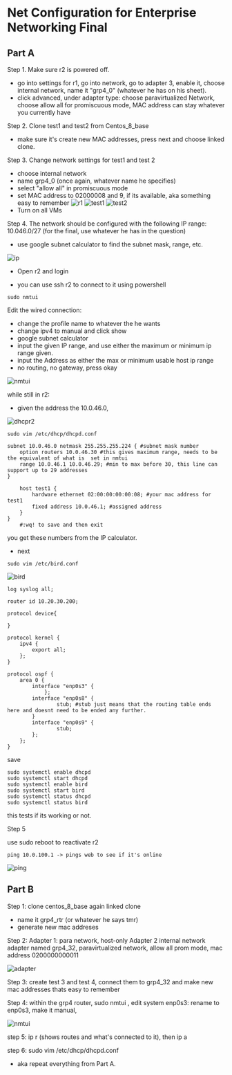 # Net Configuration for Enterprise Networking Final
## Part A

Step 1. Make sure r2 is powered off.
- go into settings for r1, go into network, go to adapter 3, enable it, choose internal network, name it "grp4_0" (whatever he has on his sheet).
- click advanced, under adapter type: choose paravirtualized Network, choose allow all for promiscuous mode, MAC address can stay whatever you currently have

Step 2. Clone test1 and test2 from Centos_8_base
- make sure it's create new MAC addresses, press next and choose linked clone. 

Step 3. Change network settings for test1 and test 2
- choose internal network
- name grp4_0 (once again, whatever name he specifies)
- select "allow all" in promiscuous mode
- set MAC address to 02000008 and 9, if its available, aka something easy to remember
![r1](./images/r1config.png)
![test1](./images/test1config.png)
![test2](./images/test2conf.png)
- Turn on all VMs

Step 4. The network should be configured with the following IP range: 10.046.0/27 (for the final, use whatever he has in the question)
- use google subnet calculator to find the subnet mask, range, etc.

![ip](./images/ip.png)

- Open r2 and login

- you can use ssh r2 to connect to it using powershell

```
sudo nmtui
```
Edit the wired connection: 
- change the profile name to whatever the he wants
- change ipv4 to manual and click show
- google subnet calculator 
- input the given IP range, and use either the maximum or minimum ip range given.
- input the Address as either the max or minimum usable host ip range
- no routing, no gateway, press okay

![nmtui](./images/nmtui.png)

while still in r2: 

- given the address the 10.0.46.0, 

![dhcpr2](./images/test1dhcp.png)
```
sudo vim /etc/dhcp/dhcpd.conf

subnet 10.0.46.0 netmask 255.255.255.224 { #subnet mask number
    option routers 10.0.46.30 #this gives maximum range, needs to be the equivalent of what is  set in nmtui
    range 10.0.46.1 10.0.46.29; #min to max before 30, this line can support up to 29 addresses
}

    host test1 {
        hardware ethernet 02:00:00:00:00:08; #your mac address for test1
        fixed address 10.0.46.1; #assigned address
    }
}
    #:wq! to save and then exit
```

you get these numbers from the IP calculator. 

- next
```
sudo vim /etc/bird.conf
```
![bird](./images/r2bird.png)

```
log syslog all;

router id 10.20.30.200;

protocol device{

}

protocol kernel {
    ipv4 {
        export all;
    };
}

protocol ospf {
    area 0 {
        interface "enp0s3" {
            };
        interface "enp0s8" {
                stub; #stub just means that the routing table ends here and doesnt need to be ended any further.
        }
        interface "enp0s9" {
                stub;
        };
    };
}
```

save 

```
sudo systemctl enable dhcpd
sudo systemctl start dhcpd
sudo systemctl enable bird
sudo systemctl start bird
sudo systemctl status dhcpd
sudo systemctl status bird

``` 
this tests if its working or not.

Step 5

use sudo reboot to reactivate r2

```
ping 10.0.100.1 -> pings web to see if it's online

```

![ping](./images/ping.png)


## Part B

Step 1: clone centos_8_base again linked clone
- name it grp4_rtr (or whatever he says tmr)
- generate new mac addreses

Step 2: 
Adapter 1: para network, host-only 
Adapter 2 internal network adapter named grp4_32, paravirtualized network, allow all prom mode, mac address 0200000000011

![adapter](./images/adapater.png)

Step 3: create test 3 and test 4, connect them to grp4_32 and make new mac addresses thats easy to remember

Step 4: within the grp4 router, sudo nmtui , edit system enp0s3: rename to enp0s3, make it manual, 

![nmtui](./images/partbnmtui.png)

step 5: ip r (shows routes and what's connected to it), then ip a

step 6: sudo vim /etc/dhcp/dhcpd.conf 
- aka repeat everything from Part A.